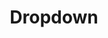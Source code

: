 ---
layout: pattern.njk
tags: 
    - mobile_de
    - mobile_components_de
    - page
key: dropdown-mobile_de
title: Dropdown
parent: components-mobile_de
image: mobile/overview/dropdown.webp
keywords: dropdown, select
order: 50
---